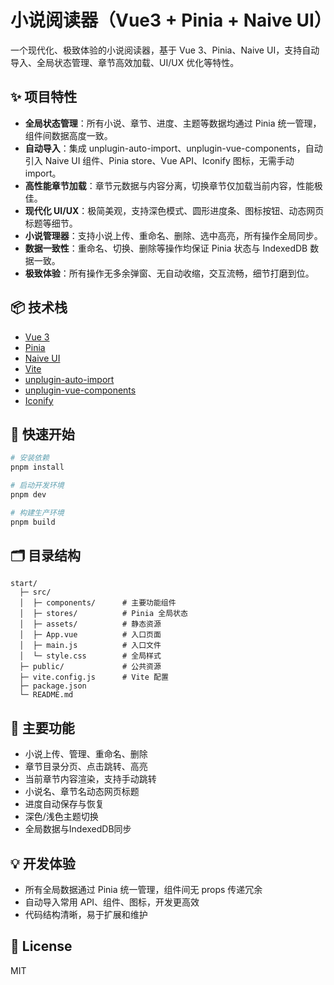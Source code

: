 # 小说阅读器（Vue3 + Pinia + Naive UI）

一个现代化、极致体验的小说阅读器，基于 Vue 3、Pinia、Naive UI，支持自动导入、全局状态管理、章节高效加载、UI/UX 优化等特性。

## ✨ 项目特性

- **全局状态管理**：所有小说、章节、进度、主题等数据均通过 Pinia 统一管理，组件间数据高度一致。
- **自动导入**：集成 unplugin-auto-import、unplugin-vue-components，自动引入 Naive UI 组件、Pinia store、Vue API、Iconify 图标，无需手动 import。
- **高性能章节加载**：章节元数据与内容分离，切换章节仅加载当前内容，性能极佳。
- **现代化 UI/UX**：极简美观，支持深色模式、圆形进度条、图标按钮、动态网页标题等细节。
- **小说管理器**：支持小说上传、重命名、删除、选中高亮，所有操作全局同步。
- **数据一致性**：重命名、切换、删除等操作均保证 Pinia 状态与 IndexedDB 数据一致。
- **极致体验**：所有操作无多余弹窗、无自动收缩，交互流畅，细节打磨到位。

## 📦 技术栈

- [Vue 3](https://vuejs.org/)
- [Pinia](https://pinia.vuejs.org/)
- [Naive UI](https://www.naiveui.com/)
- [Vite](https://vitejs.dev/)
- [unplugin-auto-import](https://github.com/unplugin/unplugin-auto-import)
- [unplugin-vue-components](https://github.com/unplugin/unplugin-vue-components)
- [Iconify](https://iconify.design/)

## 🚀 快速开始

```bash
# 安装依赖
pnpm install

# 启动开发环境
pnpm dev

# 构建生产环境
pnpm build
```

## 🗂️ 目录结构

```
start/
  ├─ src/
  │  ├─ components/      # 主要功能组件
  │  ├─ stores/          # Pinia 全局状态
  │  ├─ assets/          # 静态资源
  │  ├─ App.vue          # 入口页面
  │  ├─ main.js          # 入口文件
  │  └─ style.css        # 全局样式
  ├─ public/             # 公共资源
  ├─ vite.config.js      # Vite 配置
  ├─ package.json
  └─ README.md
```

## 📝 主要功能

- 小说上传、管理、重命名、删除
- 章节目录分页、点击跳转、高亮
- 当前章节内容渲染，支持手动跳转
- 小说名、章节名动态网页标题
- 进度自动保存与恢复
- 深色/浅色主题切换
- 全局数据与IndexedDB同步

## 💡 开发体验

- 所有全局数据通过 Pinia 统一管理，组件间无 props 传递冗余
- 自动导入常用 API、组件、图标，开发更高效
- 代码结构清晰，易于扩展和维护


## 📄 License

MIT
